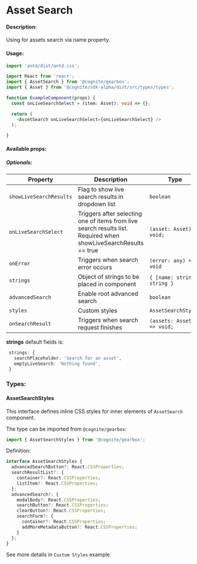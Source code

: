 # Asset Search

<!-- STORY -->

#### Description:

Using for assets search via name property.

#### Usage:

```typescript jsx
import 'antd/dist/antd.css';

import React from 'react';
import { AssetSearch } from '@cognite/gearbox';
import { Asset } from '@cognite/sdk-alpha/dist/src/types/types';

function ExampleComponent(props) {
  const onLiveSearchSelect = (item: Asset): void => {};

  return (
    <AssetSearch onLiveSearchSelect={onLiveSearchSelect} />
  );

}
```

#### Available props:

##### Optionals:

| Property                | Description                                                        | Type                             | Default |
| ---------------------   | ------------------------------------------------------------------ | -------------------------------- | ------- |
| `showLiveSearchResults` | Flag to show live search results in dropdown list                     | `boolean`                        | `true`  |
| `onLiveSearchSelect`    | Triggers after selecting one of items from live search results list. Required when showLiveSearchResults == true | `(asset: Asset) => void;` | |
| `onError`               | Triggers when search error occurs                                  | `(error: any) => void`           |         |
| `strings`               | Object of strings to be placed in component                        | `{ [name: string]: string }`     |         |
| `advancedSearch`        | Enable root advanced search                                        | `boolean`                        | `false` |
| `styles`                | Custom styles                                                      | `AssetSearchStyles`              |         |
| `onSearchResult`        | Triggers when search request finishes                              | `(assets: Asset[]) => void;`     |         |

**strings** default fields is:

```typescript
 strings: {
   searchPlaceholder: 'Search for an asset',
   emptyLiveSearch: 'Nothing found',
 }
```

### Types:

#### AssetSearchStyles
This interface defines inline CSS styles for inner elements of `AssetSearch` component.

The type can be imported from `@cognite/gearbox`:

```typescript
import { AssetSearchStyles } from '@cognite/gearbox';
```

Definition:

```typescript
interface AssetSearchStyles {
  advancedSearchButton?: React.CSSProperties;
  searchResultList?: {
    container?: React.CSSProperties;
    listItem?: React.CSSProperties;
  };
  advancedSearch?: {
    modalBody?: React.CSSProperties;
    searchButton?: React.CSSProperties;
    clearButton?: React.CSSProperties;
    searchForm?: {
      container?: React.CSSProperties;
      addMoreMetadataButton?: React.CSSProperties;
    }
  };
}
```

See more details in `Custom Styles` example.
